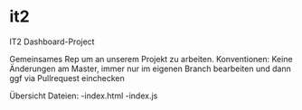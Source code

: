 # it2
IT2 Dashboard-Project

Gemeinsames Rep um an unserem Projekt zu arbeiten.
Konventionen: Keine Änderungen am Master, immer nur im eigenen Branch bearbeiten und dann ggf via Pullrequest einchecken

Übersicht Dateien:
-index.html
-index.js

